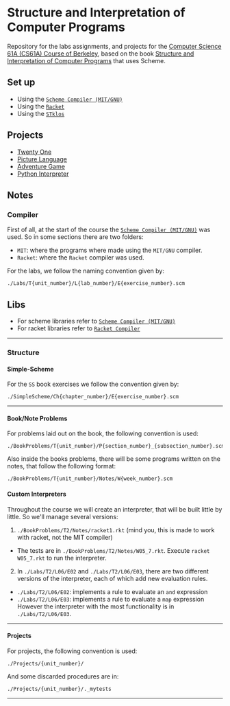 # Structure and Interpretation of Computer Programs

Repository for the labs assignments, and projects for the [Computer Science 61A (CS61A) Course of Berkeley](https://archive.org/details/ucberkeley-webcast-PL3E89002AA9B9879E?sort=titleSorter), based on the book [Structure and Interpretation of Computer Programs](https://mitpress.mit.edu/sites/default/files/sicp/full-text/book/book.html) that uses Scheme.

## Set up

- Using the [`Scheme Compiler (MIT/GNU)`](./docs/MIT.md)
- Using the [`Racket`](./docs/RACKET.md)
- Using the [`STklos`](./docs/STk.md)

## Projects

- [Twenty One](./Projects/01)
- [Picture Language](./Projects/02)
- [Adventure Game](./Projects/03)
- [Python Interpreter](./Projects/04/schyton)

## Notes

### Compiler

First of all, at the start of the course the [`Scheme Compiler (MIT/GNU)`](http://www.gnu.org/software/mit-scheme/) was used. So in some sections there are two folders:

- `MIT`: where the programs where made using the `MIT/GNU` compiler.
- `Racket`: where the `Racket` compiler was used.


For the labs, we follow the naming convention given by:

```
./Labs/T{unit_number}/L{lab_number}/E{exercise_number}.scm
```

## Libs

- For scheme libraries refer to [`Scheme Compiler (MIT/GNU)`](./docs/MIT.md)
- For racket libraries refer to [`Racket Compiler`](./docs/RACKET.md)

---

### Structure

#### Simple-Scheme

For the `SS` book exercises we follow the convention given by:

```
./SimpleScheme/Ch{chapter_number}/E{exercise_number}.scm
```
---

#### Book/Note Problems

For problems laid out on the book, the following convention is used:

```
./BookProblems/T{unit_number}/P{section_number}_{subsection_number}.scm
```

Also inside the books problems, there will be some programs written on the notes, that follow the following format:


```
./BookProblems/T{unit_number}/Notes/W{week_number}.scm
```

#### Custom Interpreters

Throughout the course we will create an interpreter, that will be built little by little. So we'll manage several versions:

1. `./BookProblems/T2/Notes/racket1.rkt` (mind you, this is made to work with racket, not the MIT compiler)
  - The tests are in `./BookProblems/T2/Notes/W05_7.rkt`. Execute `racket W05_7.rkt` to run the interpreter.
2. In `./Labs/T2/L06/E02` and `./Labs/T2/L06/E03`, there are two different versions of the interpreter, each of which add new evaluation rules. 
  - `./Labs/T2/L06/E02`: implements a rule to evaluate an `and` expression
  - `./Labs/T2/L06/E03`: implements a rule to evaluate a `map` expression
However the interpreter with the most functionality is in `./Labs/T2/L06/E03`.

---

#### Projects

For projects, the following convention is used:

```
./Projects/{unit_number}/
```

And some discarded procedures are in:

```
./Projects/{unit_number}/._mytests
```
---
